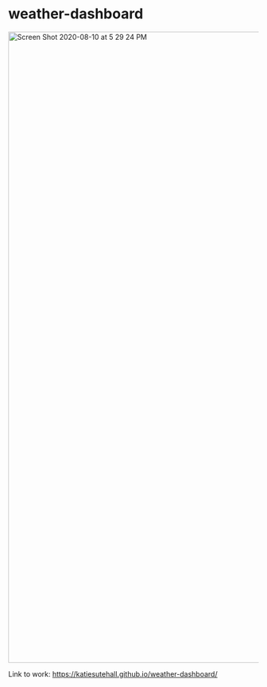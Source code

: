 # weather-dashboard

<img width="1267" alt="Screen Shot 2020-08-10 at 5 29 24 PM" src="https://user-images.githubusercontent.com/66810951/89837802-525d1800-db2f-11ea-825e-5131877c044f.png">

Link to work: https://katiesutehall.github.io/weather-dashboard/
